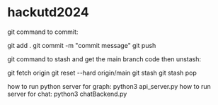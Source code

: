 # hackutd2024

git command to commit:

git add .
git commit -m "commit message"
git push

git command to stash and get the main branch code then unstash:

git fetch origin
git reset --hard origin/main 
git stash
git stash pop

how to run python server for graph: python3 api_server.py
how to run server for chat: python3 chatBackend.py